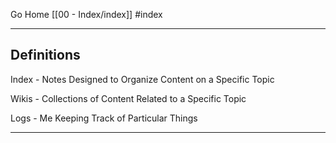 Go Home [[00 - Index/index]]
#index

---

## Definitions

Index - Notes Designed to Organize Content on a Specific Topic

Wikis - Collections of Content Related to a Specific Topic

Logs - Me Keeping Track of Particular Things

---
